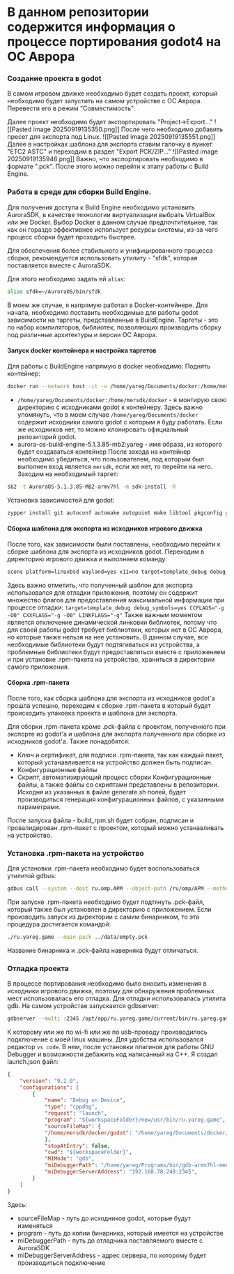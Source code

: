 # В данном репозитории содержится информация о процессе портирования godot4 на ОС Аврора

### Создание проекта в godot
В самом игровом движке необходимо будет создать проект, который необходимо будет запустить на самом устройстве с ОС Аврора.  Перевести его в режим "Совместимость".

Далее проект необходимо будет экспортировать "Project->Export..."
![[Pasted image 20250919135350.png]]
После чего необходимо добавить пресет для экспорта под Linux. 
![[Pasted image 20250919135551.png]]
Далее в настройках шаблона для экспорта ставим галочку в пункет "ETC2 ASTC" и переходим в раздел "Export PCK/ZIP..."
![[Pasted image 20250919135946.png]]
Важно, что экспортировать необходимо в формате ".pck".
После этого можно перейти к этапу работы с Build Engine. 

### Работа в среде для сборки Build Engine.
Для получения доступа к Build Engine необходимо установить AuroraSDK, в качестве технологии виртуализации выбрать VirtualBox или же Docker. Выбор Docker в данном случае предпочтительнее, так как он гораздо эффективнее использует ресурсы системы, из-за чего процесс сборки будет проходить быстрее. 

Для обеспечения более стабильного и унифицированного процесса сборки, рекомендуется использовать утилиту - "sfdk", которая поставляется вместе с AuroraSDK.

Для этого необходимо задать ей `alias`:
```bash
alias sfdk=~/AuroraOS/bin/sfdk
```
В моем же случае, я напрямую работал в Docker-контейнере. 
Для начала, необходимо поставить необходимые для работы godot зависимости на таргеты, представленные в BuildEngine. Таргеты - это по набор компиляторов, библиотек, позволяющих производить сборку под различные архитектуры и версии ОС Аврора. 
#### Запуск docker контейнера и настройка таргетов
Для работы с BuildEngine напрямую в docker необходимо:
Поднять контейнер:
```bash
docker run --network host -it -v /home/yareg/Documents/docker:/home/mersdk/docker aurora-os-build-engine-5.1.3.85-mb2:yareg /bin/bash
```
 - `/home/yareg/Documents/docker:/home/mersdk/docker` - я монтирую свою директорию с исходниками godot к контейнеру. Здесь важно упомянуть, что в моем случае `/home/yareg/Documents/docker` содержит исходники самого godot с которым я буду работать. Если же исходников нет, то можно клонировать официальный репозиторий godot. 
 - aurora-os-build-engine-5.1.3.85-mb2:yareg - имя образа, из которого будет создаваться контейнер
После захода на контейнер необходимо убедиться, что пользователем, под которым был выполнен вход является `mersdk`, если же нет, то перейти на него.
Заходим на необходимый таргет:
```bash
sb2 -t AuroraOS-5.1.3.85-MB2-armv7hl -m sdk-install -R
```
Установка зависимостей для godot:
```bash
zypper install git autoconf automake autopoint make libtool pkgconfig gcc ncurses m4 gperf gettext byacc flex perl intltool libpng llvm zlib libgdm libudev libgcrypt fontconfig freetype doxygen pixman mesa-llvmpipe meson scons clang wayland-utils
```
#### Сборка шаблона для экспорта из исходников игрового движка
После того, как зависимости были поставлены, необходимо перейти к сборке шаблона для экспорта из исходников godot. Переходим в директорию игрового движка и выполняем команду:
```bash
scons platform=linuxbsd wayland=yes x11=no target=template_debug debug_symbols=yes use_llvm=no gcc=yes arch=arm32 CCFLAGS="-g -O0" CXXFLAGS="-g -O0" LINKFLAGS="-g" use_sowrap=no -j8 
```
Здесь важно отметить, что полученный шаблон для экспорта использовался для отладки приложения, поэтому он содержит множество флагов для предоставления максимальной информации при процессе отладки: `target=template_debug debug_symbols=yes CCFLAGS="-g -O0" CXXFLAGS="-g -O0" LINKFLAGS="-g"`
Также важным моментом является отключение динамической линковки библиотек, потому что для своей работы godot требует библиотеки, которых нет в ОС Аврора, но которые также нельзя на нее установить. В данном случае, все необходимые библиотеки будут подтягиваться из устройства, а проблемные библиотеки будут предоставляться вместе с приложением и при установке .rpm-пакета на устройство, храниться в директории самого приложения.

#### Сборка .rpm-пакета
После того, как сборка шаблона для экспорта из исходников godot'а прошла успешно, переходим к сборке .rpm-пакета в который будет происходить упаковка проекта и шаблона для экспорта.

Для сборки .rpm-пакета кроме .pck-файла с проектом, полученного при экспорте из godot'a и шаблона для экспорта полученного при сборке из исходников godot'a. Также понадобятся:
- Ключ и сертификат, для подписи .rpm-пакета, так как каждый пакет, который устанавливается на устройство должен быть подписан.
- Конфигурационные файлы
- Скрипт, автоматизирующий процесс сборки
Конфигурационные файлы, а также файлы со скриптами представлены в репозитории.
Исходня из указанных в файле generate.sh полей, будет производиться генерация конфигурационных файлов, с указанными параметрами. 

После запуска файла - build_rpm.sh  будет собран, подписан и провалидирован .rpm-пакет с проектом, который можно устанавливать на устройство. 

### Установка .rpm-пакета на устройство
Для установки .rpm-пакета необходимо будет воспользоваться утилитой gdbus:
```bash
gdbus call --system --dest ru.omp.APM --object-path /ru/omp/APM --method ru.omp.APM.Install <путь_до_пакета> {}
```
При запуске .rpm-пакета необходимо будет подтянуть .pck-файл, который также был установлен в директорию с приложением.
Если производить запуск из директории с самим бинарником, то эта процедура достигается командой:
```bash
./ru.yareg.game --main-pack ../data/empty.pck
```
Название бинарника и .pck-файла наверняка будут отличаться.

### Отладка проекта
В процессе портирования необходимо было вносить изменения в исходники игрового движка, поэтому для обнаружения проблемных мест использовалась его отладка. 
Для отладки использовалась утилита gdb. 
На самом устройстве запускается gdbserver:
```bash
gdbserver --multi :2345 /opt/app/ru.yareg.game/current/bin/ru.yareg.game --main-pack /opt/app/ru.yareg.game/current/data/emptyDebug.pck
```
К которому или же по wi-fi или же по usb-проводу производилось подключение с моей linux машины. Для удобства использовался редактор `vs code`. 
В нем, после установки плагинов для работы GNU Debugger и возможности дебажить код написанный на C++. Я создал launch.json файл:
```json
{
	"version": "0.2.0",
	"configurations": [
		{
			"name": "Debug on Device",
			"type": "cppdbg",
			"request": "launch",
			"program": "${workspaceFolder}/new/usr/bin/ru.yareg.game",
			"sourceFileMap": {
			"/home/mersdk/docker/godot": "/home/yareg/Documents/docker/godot"
			},
			"stopAtEntry": false,
			"cwd": "${workspaceFolder}",
			"MIMode": "gdb",
			"miDebuggerPath": "/home/yareg/Programs/bin/gdb-armv7hl-meego-linux-gnueabi",
			"miDebuggerServerAddress": "192.168.78.248:2345",
		}
	]
}
```
Здесь:
- sourceFileMap - путь до исходников godot, которые будут изменяться
- program - путь до копии бинарника, который имеется на устройстве
- miDebuggerPath - путь до отладчика поставляемого вместе с AuroraSDK
- miDebuggerServerAddress - адрес сервера, по которому будет производиться подключение


